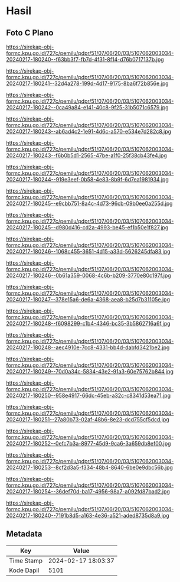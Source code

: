 # Hasil

## Foto C Plano

https://sirekap-obj-formc.kpu.go.id/727c/pemilu/pdpr/51/07/06/20/03/5107062003034-20240217-180240--f63bb3f7-fb7d-4f31-8f14-d76b0717137b.jpg

https://sirekap-obj-formc.kpu.go.id/727c/pemilu/pdpr/51/07/06/20/03/5107062003034-20240217-180241--32d4a278-199d-4d17-9175-8ba6f72b856e.jpg

https://sirekap-obj-formc.kpu.go.id/727c/pemilu/pdpr/51/07/06/20/03/5107062003034-20240217-180242--0ca49a84-e141-40c8-9f25-31b5071c6579.jpg

https://sirekap-obj-formc.kpu.go.id/727c/pemilu/pdpr/51/07/06/20/03/5107062003034-20240217-180243--ab6ad4c2-1e91-4d6c-a570-e534e7d282c8.jpg

https://sirekap-obj-formc.kpu.go.id/727c/pemilu/pdpr/51/07/06/20/03/5107062003034-20240217-180243--f6b0b5d1-2565-47be-a1f0-25f38cb43fe4.jpg

https://sirekap-obj-formc.kpu.go.id/727c/pemilu/pdpr/51/07/06/20/03/5107062003034-20240217-180244--919e3eef-0b58-4e83-8b9f-6d7ea1981934.jpg

https://sirekap-obj-formc.kpu.go.id/727c/pemilu/pdpr/51/07/06/20/03/5107062003034-20240217-180245--e9cbb751-8a4c-4d73-96cb-09b0ee0a255d.jpg

https://sirekap-obj-formc.kpu.go.id/727c/pemilu/pdpr/51/07/06/20/03/5107062003034-20240217-180245--d980d416-cd2a-4993-be45-ef1b50e1f827.jpg

https://sirekap-obj-formc.kpu.go.id/727c/pemilu/pdpr/51/07/06/20/03/5107062003034-20240217-180246--1068c455-3651-4d15-a33d-5626245dfa83.jpg

https://sirekap-obj-formc.kpu.go.id/727c/pemilu/pdpr/51/07/06/20/03/5107062003034-20240217-180246--0b61a359-0068-4c6b-b209-3770e80c197f.jpg

https://sirekap-obj-formc.kpu.go.id/727c/pemilu/pdpr/51/07/06/20/03/5107062003034-20240217-180247--378e15a6-de6a-4368-aea8-b25d7b31105e.jpg

https://sirekap-obj-formc.kpu.go.id/727c/pemilu/pdpr/51/07/06/20/03/5107062003034-20240217-180248--f6098299-c1b4-4346-bc35-3b5862716a6f.jpg

https://sirekap-obj-formc.kpu.go.id/727c/pemilu/pdpr/51/07/06/20/03/5107062003034-20240217-180248--aec4910e-7cc8-4331-bb4d-dabfd3421be2.jpg

https://sirekap-obj-formc.kpu.go.id/727c/pemilu/pdpr/51/07/06/20/03/5107062003034-20240217-180249--70d0a34c-5834-43e2-91a3-60e75762b844.jpg

https://sirekap-obj-formc.kpu.go.id/727c/pemilu/pdpr/51/07/06/20/03/5107062003034-20240217-180250--958e4917-66dc-45eb-a32c-c8341d53ea71.jpg

https://sirekap-obj-formc.kpu.go.id/727c/pemilu/pdpr/51/07/06/20/03/5107062003034-20240217-180251--27a80b73-02af-48b6-8e23-dcd755cf5dcd.jpg

https://sirekap-obj-formc.kpu.go.id/727c/pemilu/pdpr/51/07/06/20/03/5107062003034-20240217-180252--0efc7b3a-8977-45d9-9ca6-3a659db8ef00.jpg

https://sirekap-obj-formc.kpu.go.id/727c/pemilu/pdpr/51/07/06/20/03/5107062003034-20240217-180253--8cf2d3a5-f334-48b4-8640-6be0e9dbc56b.jpg

https://sirekap-obj-formc.kpu.go.id/727c/pemilu/pdpr/51/07/06/20/03/5107062003034-20240217-180254--36def70d-ba17-4956-98a7-a092fd87bad2.jpg

https://sirekap-obj-formc.kpu.go.id/727c/pemilu/pdpr/51/07/06/20/03/5107062003034-20240217-180240--7191b8d5-a163-4e36-a521-aded8735d8a9.jpg


## Metadata

| Key        | Value               |
| ---------- | ------------------- |
| Time Stamp | 2024-02-17 18:03:37 |
| Kode Dapil | 5101                |



